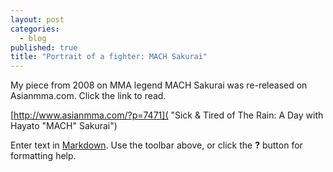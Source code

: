 ```yaml
---
layout: post
categories: 
  - blog
published: true
title: "Portrait of a fighter: MACH Sakurai"
---
```


My piece from 2008 on MMA legend MACH Sakurai was re-released on Asianmma.com. 
Click the link to read. 

[http://www.asianmma.com/?p=7471]( "Sick & Tired of The Rain: A Day with Hayato "MACH" Sakurai")

Enter text in [Markdown](http://daringfireball.net/projects/markdown/). Use the toolbar above, or click the **?** button for formatting help.